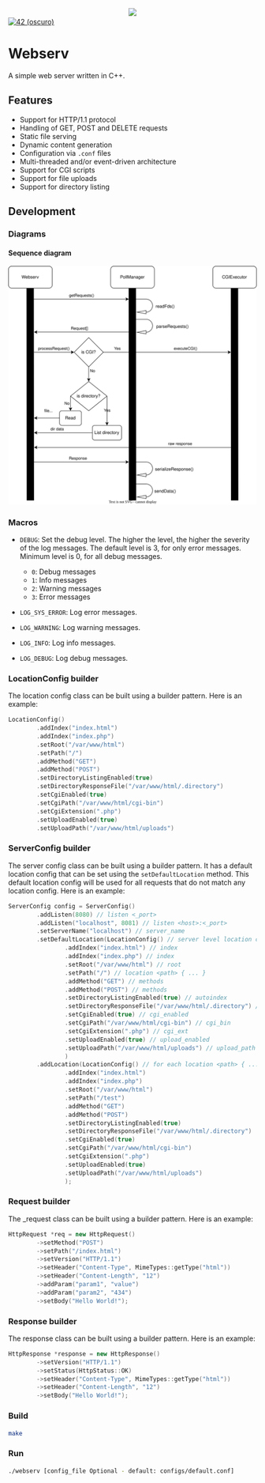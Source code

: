 <div align="center">
  <img src="https://raw.githubusercontent.com/YD-S/42_project-readmes/master/banners/cursus/projects/webserv-dark.png"/>
</div>
<a href='https://profile.intra.42.fr/users/ysingh' target="_blank">
        <img alt='42 (oscuro)' src='https://img.shields.io/badge/Málaga-black?style=flat&logo=42&logoColor=white'/>
</a>

# Webserv

A simple web server written in C++.

## Features
- Support for HTTP/1.1 protocol
- Handling of GET, POST and DELETE requests
- Static file serving
- Dynamic content generation
- Configuration via `.conf` files
- Multi-threaded and/or event-driven architecture
- Support for CGI scripts
- Support for file uploads
- Support for directory listing

## Development

### Diagrams

#### Sequence diagram

![Sequence diagram](./docs/sequence_diagram.svg)

### Macros

- `DEBUG`: Set the debug level. The higher the level, the higher the severity of the log messages. The default level is
  3, for only error messages. Minimum level is 0, for all debug messages.
    - `0`: Debug messages
    - `1`: Info messages
    - `2`: Warning messages
    - `3`: Error messages

- `LOG_SYS_ERROR`: Log error messages.
- `LOG_WARNING`: Log warning messages.
- `LOG_INFO`: Log info messages.
- `LOG_DEBUG`: Log debug messages.

### LocationConfig builder

The location config class can be built using a builder pattern.
Here is an example:

```cpp
LocationConfig()
        .addIndex("index.html")
        .addIndex("index.php")
        .setRoot("/var/www/html")
        .setPath("/")
        .addMethod("GET")
        .addMethod("POST")
        .setDirectoryListingEnabled(true)
        .setDirectoryResponseFile("/var/www/html/.directory")
        .setCgiEnabled(true)
        .setCgiPath("/var/www/html/cgi-bin")
        .setCgiExtension(".php")
        .setUploadEnabled(true)
        .setUploadPath("/var/www/html/uploads")
```

### ServerConfig builder

The server config class can be built using a builder pattern. It has a default location config that can be set using
the `setDefaultLocation` method. This default location config will be used for all requests that do not match any
location config.
Here is an example:

```cpp
ServerConfig config = ServerConfig()
        .addListen(8080) // listen <_port>
        .addListen("localhost", 8081) // listen <host>:<_port>
        .setServerName("localhost") // server_name
        .setDefaultLocation(LocationConfig() // server level location config
                .addIndex("index.html") // index
                .addIndex("index.php") // index
                .setRoot("/var/www/html") // root
                .setPath("/") // location <path> { ... }
                .addMethod("GET") // methods
                .addMethod("POST") // methods
                .setDirectoryListingEnabled(true) // autoindex
                .setDirectoryResponseFile("/var/www/html/.directory") // autoindex_format
                .setCgiEnabled(true) // cgi_enabled
                .setCgiPath("/var/www/html/cgi-bin") // cgi_bin
                .setCgiExtension(".php") // cgi_ext
                .setUploadEnabled(true) // upload_enabled
                .setUploadPath("/var/www/html/uploads") // upload_path
                )
        .addLocation(LocationConfig() // for each location <path> { ... }
                .addIndex("index.html")
                .addIndex("index.php")
                .setRoot("/var/www/html")
                .setPath("/test")
                .addMethod("GET")
                .addMethod("POST")
                .setDirectoryListingEnabled(true)
                .setDirectoryResponseFile("/var/www/html/.directory")
                .setCgiEnabled(true)
                .setCgiPath("/var/www/html/cgi-bin")
                .setCgiExtension(".php")
                .setUploadEnabled(true)
                .setUploadPath("/var/www/html/uploads")
                );
```

### Request builder

The _request class can be built using a builder pattern.
Here is an example:

```cpp
HttpRequest *req = new HttpRequest()
        ->setMethod("POST")
        ->setPath("/index.html")
        ->setVersion("HTTP/1.1")
        ->setHeader("Content-Type", MimeTypes::getType("html"))
        ->setHeader("Content-Length", "12")
        ->addParam("param1", "value")
        ->addParam("param2", "434")
        ->setBody("Hello World!");
```

### Response builder

The response class can be built using a builder pattern.
Here is an example:

```cpp
HttpResponse *response = new HttpResponse()
        ->setVersion("HTTP/1.1")
        ->setStatus(HttpStatus::OK)
        ->setHeader("Content-Type", MimeTypes::getType("html"))
        ->setHeader("Content-Length", "12")
        ->setBody("Hello World!");
```

### Build

```bash
make
```

### Run

```bash
./webserv [config_file Optional - default: configs/default.conf]
```

